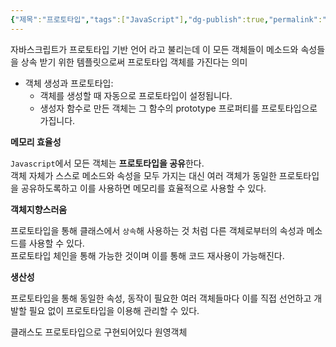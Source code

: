 ```yaml
---
{"제목":"프로토타입","tags":["JavaScript"],"dg-publish":true,"permalink":"/공부/JavaScript/프로토타입/","dgPassFrontmatter":true}
---
```


자바스크립트가 프로토타입 기반 언어 라고 불리는데 이 모든 객체들이 메소드와 속성들을 상속 받기 위한 템플릿으로써 프로토타입 객체를 가진다는 의미

- 객체 생성과 프로토타입:
    - 객체를 생성할 때 자동으로 프로토타입이 설정됩니다.
    - 생성자 함수로 만든 객체는 그 함수의 prototype 프로퍼티를 프로토타입으로 가집니다.


**메모리 효율성**

`Javascript`에서 모든 객체는 **프로토타입을 공유**한다.  
객체 자체가 스스로 메소드와 속성을 모두 가지는 대신 여러 객체가 동일한 프로토타입을 공유하도록하고 이를 사용하면 메모리를 효율적으로 사용할 수 있다.

**객체지향스러움**

프로토타입을 통해 클래스에서 `상속`해 사용하는 것 처럼 다른 객체로부터의 속성과 메소드를 사용할 수 있다.  
프로토타입 체인을 통해 가능한 것이며 이를 통해 코드 재사용이 가능해진다.

**생산성**

프로토타입을 통해 동일한 속성, 동작이 필요한 여러 객체들마다 이를 직접 선언하고 개발할 필요 없이 프로토타입을 이용해 관리할 수 있다.

클래스도 프로토타입으로 구현되어있다 원영객체
